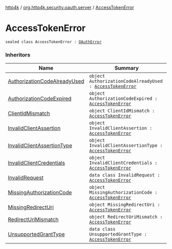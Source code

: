 [http4k](../index.md) / [org.http4k.security.oauth.server](index.md) / [AccessTokenError](./-access-token-error.md)

# AccessTokenError

`sealed class AccessTokenError : `[`OAuthError`](-o-auth-error/index.md)

### Inheritors

| Name | Summary |
|---|---|
| [AuthorizationCodeAlreadyUsed](-authorization-code-already-used.md) | `object AuthorizationCodeAlreadyUsed : `[`AccessTokenError`](./-access-token-error.md) |
| [AuthorizationCodeExpired](-authorization-code-expired.md) | `object AuthorizationCodeExpired : `[`AccessTokenError`](./-access-token-error.md) |
| [ClientIdMismatch](-client-id-mismatch.md) | `object ClientIdMismatch : `[`AccessTokenError`](./-access-token-error.md) |
| [InvalidClientAssertion](-invalid-client-assertion.md) | `object InvalidClientAssertion : `[`AccessTokenError`](./-access-token-error.md) |
| [InvalidClientAssertionType](-invalid-client-assertion-type.md) | `object InvalidClientAssertionType : `[`AccessTokenError`](./-access-token-error.md) |
| [InvalidClientCredentials](-invalid-client-credentials.md) | `object InvalidClientCredentials : `[`AccessTokenError`](./-access-token-error.md) |
| [InvalidRequest](-invalid-request/index.md) | `data class InvalidRequest : `[`AccessTokenError`](./-access-token-error.md) |
| [MissingAuthorizationCode](-missing-authorization-code.md) | `object MissingAuthorizationCode : `[`AccessTokenError`](./-access-token-error.md) |
| [MissingRedirectUri](-missing-redirect-uri.md) | `object MissingRedirectUri : `[`AccessTokenError`](./-access-token-error.md) |
| [RedirectUriMismatch](-redirect-uri-mismatch.md) | `object RedirectUriMismatch : `[`AccessTokenError`](./-access-token-error.md) |
| [UnsupportedGrantType](-unsupported-grant-type/index.md) | `data class UnsupportedGrantType : `[`AccessTokenError`](./-access-token-error.md) |
